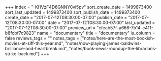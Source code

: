 +++
index = "-KI1VzF4D6GNNY0vi5pv"
sort_create_date = 1499873400
sort_last_updated = 1499873400
sort_publish_date = 1499873400
create_date = "2017-07-12T08:30:00-07:00"
publish_date = "2017-07-12T08:30:00-07:00"
date = "2017-07-12T08:30:00-07:00"
last_updated = "2017-07-12T08:30:00-07:00"
preview_url = "cfeab57f-a666-7b14-c411-b8fcbf7c9823"
name = "documentary"
title = "documentary"
is_column = false
reviews_tags = ""
notes_tags = ["notes/here-are-the-most-bookish-movies-at-siff-this-year.md", "notes/now-playing-james-baldwins-brilliance-and-heartbreak.md", "notes/book-news-roundup-the-librarians-strike-back.md"]
+++

